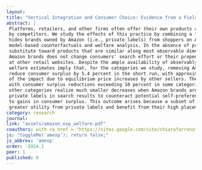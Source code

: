 ```yaml
---
layout: 
title: "Vertical Integration and Consumer Choice: Evidence from a Field Experiment"
abstract: | 
 Platforms, retailers, and other firms often offer their own products alongside products sold
 by competitors. We study the effects of this practice by combining a field experiment that
 hides brands owned by Amazon (i.e., private labels) from shoppers on Amazon.com with
 model-based counterfactuals and welfare analysis. In the absence of private labels, consumers
 substitute toward products that are similar along most observable dimensions. Removing
 Amazon brands does not change consumers' search effort or their propensity to shop
 at other retail websites. Despite the ample availability of observably similar alternatives, our
 welfare estimates imply that, for the categories we study, removing Amazon brands would
 reduce consumer surplus by 5.4 percent in the short run, with approximately 10 percent
 of the impact due to equilibrium price increases by other sellers. The effects are heterogeneous,
 with consumer surplus reductions exceeding 10 percent in some categories, while
 other categories realize much smaller decreases when Amazon brands are removed. Demoting
 private labels in search results to counteract potential self-preferencing does not lead
 to gains in consumer surplus. This outcome arises because a subset of consumers derive
 greater utility from private labels and benefit from their high placement in search results.
category: research
journal: 
link: "assets/amazon_exp_welfare.pdf"
coauthors: with <a href = "https://sites.google.com/site/chiarafarronato/"> Chiara Farronato</a> and <a href = "http://alexandermackay.org/">Alexander MacKay</a>
js: "toggleMe('amexp'); return false;"
js_abbrev: 'amexp'
order: -2024.1
peer: 1
published: 0
---
```


